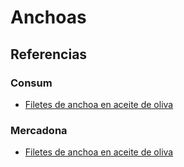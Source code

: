 # Anchoas

## Referencias

### Consum

* [Filetes de anchoa en aceite de oliva](https://tienda.consum.es/consum/producto/gcantabrico-filete-de-anchoa-aceite-de-oliva-msc/p-7189751)

### Mercadona

* [Filetes de anchoa en aceite de oliva](https://tienda.mercadona.es/product/18433/filetes-anchoa-aceite-oliva-hacendado-lata)
